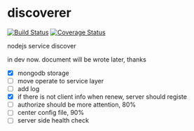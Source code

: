 # discoverer

[![Build Status](https://travis-ci.org/Soontao/discoverer.svg?branch=master)](https://travis-ci.org/Soontao/discoverer) [![Coverage Status](https://coveralls.io/repos/github/Soontao/discoverer/badge.svg?branch=master)](https://coveralls.io/github/Soontao/discoverer?branch=master)

nodejs service discover

in dev now. document will be wrote later, thanks

- [x] mongodb storage
- [ ] move operate to service layer
- [ ] add log
- [x] if there is not client info when renew, server should registe
- [ ] authorize should be more attention, 80%
- [ ] center config file, 90%
- [ ] server side health check